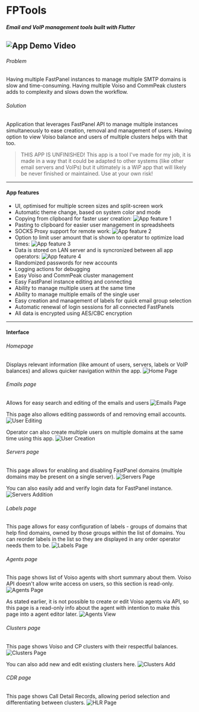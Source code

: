 # FPTools
##### Email and VoIP management tools built with Flutter
![App Demo Video](assets/app_demo.gif)
---
###### Problem
Having multiple FastPanel instances to manage multiple SMTP domains is slow and time-consuming. Having multiple Voiso and CommPeak clusters adds to complexity and slows down the workflow.
###### Solution
Application that leverages FastPanel API to manage multiple instances simultaneously to ease creation, removal and management of users. Having option to view Voiso balance and users of multiple clusters helps with that too.
> THIS APP IS UNFINISHED! This app is a tool I've made for my job, it is made in a way that it could be adapted to other systems (like other email servers and VoIPs) but it ultimately is a WiP app that will likely be never finished or maintained. Use at your own risk!
---
#### App features
 - UI, optimised for multiple screen sizes and split-screen work
 - Automatic theme change, based on system color and mode
 - Copying from clipboard for faster user creation:
 ![App feature 1](assets/app_feature_clipboard.png)
 - Pasting to clipboard for easier user management in spreadsheets
 - SOCKS Proxy support for remote work:
 ![App feature 2](assets/app_feature_proxy.png)
 - Option to limit user amount that is shown to operator to optimize load times:
 ![App feature 3](assets/app_feature_limit_users.png)
 - Data is stored on LAN server and is syncronized between all app operators:
 ![App feature 4](assets/app_feature_updates.png)
 - Randomized passwords for new accounts
 - Logging actions for debugging
 - Easy Voiso and CommPeak cluster management
 - Easy FastPanel instance editing and connecting
 - Ability to manage multiple users at the same time
 - Ability to manage multiple emails of the single user
 - Easy creation and management of labels for quick email group selection
 - Automatic renewal of login sessions for all connected FastPanels
 - All data is encrypted using AES/CBC encryption

 ---
 #### Interface
 ###### Homepage
 Displays relevant information (like amount of users, servers, labels or VoIP balances) and allows quicker navigation within the app.
 ![Home Page](assets/app_section_home.png)
 
###### Emails page
Allows for easy search and editing of the emails and users
 ![Emails Page](assets/app_section_emails.png)
 
This page also allows editing passwords of and removing email accounts.
![User Editing](assets/app_section_emails_edit.png)

Operator can also create multiple users on multiple domains at the same time using this app.
![User Creation](assets/app_section_emails_create.png)

###### Servers page
This page allows for enabling and disabling FastPanel domains (multiple domains may be present on a single server).
 ![Servers Page](assets/app_section_servers.png)
 
You can also easily add and verify login data for FastPanel instance.
 ![Servers Addition](assets/app_section_servers_add.png)
 
###### Labels page 
This page allows for easy configuration of labels - groups of domains that help find domains, owned by those groups within the list of domains.
You can reorder labels in the list so they are displayed in any order operator needs them to be.
 ![Labels Page](assets/app_section_labels.png)

###### Agents page
This page shows list of Voiso agents with short summary about them. Voiso API doesn't allow write access on users, so this section is read-only.
 ![Agents Page](assets/app_section_agents.png)
 
As stated earlier, it is not possible to create or edit Voiso agents via API, so this page is a read-only info about the agent with intention to make this page into a agent editor later.
 ![Agents View](assets/app_section_agents_view.png)

###### Clusters page
This page shows Voiso and CP clusters with their respectful balances.
 ![Clusters Page](assets/app_section_clusters.png)
 
You can also add new and edit existing clusters here.
 ![Clusters Add](assets/app_section_clusters_add.png)


###### CDR page
This page shows Call Detail Records, allowing period selection and differentiating between clusters.
 ![HLR Page](assets/app_section_cdr.png)
